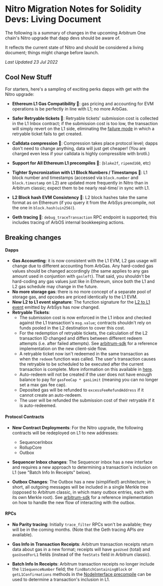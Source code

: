 # Nitro Migration Notes for Solidity Devs: Living Document


The following is a summary of changes in the upcoming Arbitrum One chain's Nitro upgrade that dapp devs should be aware of. 

It reflects the current state of Nitro and should be considered a living document; things might change before launch.

_Last Updated 23 Jul 2022_

## Cool New Stuff 

For starters, here's a sampling of exciting perks dapps with get with the Nitro upgrade:

- **Ethereum L1 Gas Compatibility 🥳**:  gas pricing and accounting for EVM operations is be perfectly in line with L1; no more ArbGas.  
- **Safer Retryable tickets 🥳**: Retryable tickets' submission cost is collected in the L1 Inbox contract; if the submission cost is too low, the transaction will simply revert on the L1 side, eliminating the [failure mode](https://developer.offchainlabs.com/docs/l1_l2_messages#important-note-about-base-submission-fee) in which a retryable ticket fails to get created. 
- **Calldata compression 🥳**: Compression takes place protocol level; dapps don't need to change anything, data will just get cheaper! (You are charged even less if your calldata is highly compressible with brotli.)
- **Support for All Ethereum L1 precompiles 🥳**: (`blake2f`, `ripemd160`, etc)
- **Tighter Syncronization with L1 Block Numbers / Timestamps 🥳**:  L1 block number and timestamps (accessed via `block.number` and `block.timestamp` on L2) are updated more frequently in Nitro than in Arbitrum classic; expect them to be nearly real-time/ in sync with L1. 

- **L2 Block hash EVM Consistency 🥳**: L2 block hashes take the same format as on Ethereum (if you query it from the ArbSys precompile, not the one in `block.hash(uin256)`).


- **Geth tracing 🥳**: `debug_traceTransaction` RPC endpoint is supported; this includes tracing of ArbOS internal bookkeeping actions.

## Breaking changes

#### Dapps
- **Gas Accounting**: it is now consistent with the L1 EVM, L2 gas usage will change due to different accounting from ArbGas. Any hard-coded gas values should be changed accordingly (the same applies to any gas amount used in conjuntion with `gasleft`). That said, you shouldn't be hard-coding any gas values just like in Ethereum, since both the L1 and L2 gas schedule may change in the future.
- **No more storage gas**: there is no more concept of a separate pool of storage gas, and opcodes are priced identically to the L1 EVM.
- **New L2 to L1 event signature**: The function signature for the [L2 to L1 event](../../contracts/src/precompiles/ArbSys.sol#L110) emitted by ArbSys has now changed.
- **Retryable Tickets**: 
    - The submission cost is now enforced in the L1 inbox and checked against the L1 transaction's `msg.value`; contracts shouldn't rely on funds pooled in the L2 destination to cover this cost.
    - For the redemption of retryable tickets, the calculation of the L2 transaction ID changed and differs between different redeem attempts (i.e. after failed attempts). See [arbitrum-sdk](https://github.com/offchainlabs/arbitrum-sdk/tree/c-nitro-stable) for a reference implementation on the new client-side flow. 
    - A retryable ticket now isn't redeemed in the same transaction as when the `redeem` function was called. The user's transaction causes the retryable to be scheduled to be executed after the current transaction is complete. More information on this available in [here](../arbos/ArbOS.md#redeeming-a-retryable).
    - Auto-redeem will not be created if the user does not have enough balance to pay for `gasFeeCap * gasLimit` (meaning you can no longer set a max gas fee cap).
    - Deposited gas will be refunded to `excessFeeRefundAddress` if it cannot create an auto-redeem.
    - The user will be refunded the submission cost of their retryable if it is auto-redeemed.

#### Protocol Contracts 

- **New Contract Deployments**: For the Nitro upgrade, the following contracts will be redeployed on L1 to new addresses:
    - SequencerInbox
    - RollupCore
    - Outbox

- **Sequencer Inbox changes**: The Sequencer inbox has a new interface and requires a new approach to determining a transaction's inclusion on L1 (see "Batch Info In Receipts" below).


- **Outbox Changes**: The Outbox has a new (simplified!) architecture; in short, all outgoing messages will be included in a single Merkle tree (opposed to Arbitrum classic, in which many outbox entries, each with its own Merkle root). See [arbitrum-sdk](https://github.com/offchainlabs/arbitrum-sdk/tree/c-nitro) for a reference implementation on how to handle the new flow of interacting with the outbox.

#### RPCs

- **No Parity tracing**: Initially `trace_filter` RPCs won't be available; they will be in the coming months. (Note that the Geth tracing APIs _are_ available).

- **Gas Info in Transaction Receipts**: Arbitrum transaction receipts return data about gas in a new format; receipts will have `gasUsed` (total) and `gasUsedForL1` fields (instead of the `feeStats` field in Arbitrum classic).

- **Batch Info In Receipts**: Arbitrum transaction receipts no longer include the `l1SequenceNumber` field; the `findBatchContainingBlock` or `getL1Confirmations` methods in the [NodeInterface precompile](../../contracts/src/node-interface/NodeInterface.sol) can be used to determine a transaction's inclusion in L1.
